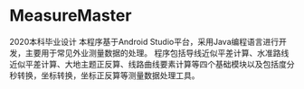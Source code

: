# MeasureMaster
2020本科毕业设计
本程序基于Android Studio平台，采用Java编程语言进行开发，主要用于常见外业测量数据的处理。 程序包括导线近似平差计算、水准路线近似平差计算、大地主题正反算、线路曲线要素计算等四个基础模块以及包括度分秒转换，坐标转换，坐标正反算等测量数据处理工具。

